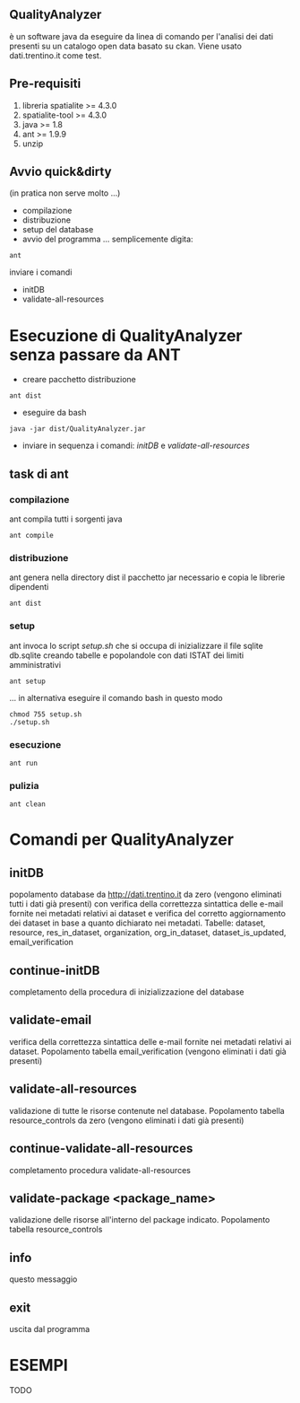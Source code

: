 ## QualityAnalyzer
è un software java da eseguire da linea di comando per l'analisi dei dati presenti su un catalogo open data basato su ckan.
Viene usato dati.trentino.it come test.

## Pre-requisiti

1. libreria spatialite >= 4.3.0
1. spatialite-tool >= 4.3.0
1. java >= 1.8
1. ant >= 1.9.9
1. unzip

## Avvio quick&dirty 
(in pratica non serve molto ...)
- compilazione
- distribuzione
- setup del database
- avvio del programma
... semplicemente digita:

```
ant
```
inviare i comandi
- initDB
- validate-all-resources

# Esecuzione di QualityAnalyzer senza passare da ANT
- creare pacchetto distribuzione 
```
ant dist
```
- eseguire da bash 
```
java -jar dist/QualityAnalyzer.jar
```
- inviare in sequenza i comandi: 
*initDB* e *validate-all-resources*


## task di ant 
### compilazione
ant compila tutti i sorgenti java
```
ant compile
```
### distribuzione
ant genera nella directory dist il pacchetto jar necessario e copia le librerie dipendenti
```
ant dist
```
### setup
ant invoca lo script *setup.sh* che si occupa di inizializzare il file sqlite db.sqlite creando tabelle e popolandole con dati ISTAT dei limiti amministrativi
```
ant setup
```
... in alternativa eseguire il comando bash in questo modo
```
chmod 755 setup.sh
./setup.sh
```

### esecuzione
```
ant run
```
### pulizia
```
ant clean
```

# Comandi per QualityAnalyzer

## initDB 
popolamento database da http://dati.trentino.it da zero (vengono eliminati tutti i dati già presenti) con verifica della correttezza sintattica delle e-mail fornite nei metadati relativi ai dataset e verifica del corretto aggiornamento dei dataset in base a quanto dichiarato nei metadati. 
Tabelle:
dataset, resource, res_in_dataset, organization, org_in_dataset, dataset_is_updated, email_verification

## continue-initDB 
completamento della procedura di inizializzazione del database

## validate-email
verifica della correttezza sintattica delle e-mail fornite nei metadati relativi ai dataset. 
Popolamento tabella email_verification (vengono eliminati i dati già presenti)

## validate-all-resources
validazione di tutte le risorse contenute nel database. 
Popolamento tabella resource_controls da zero (vengono eliminati i dati già presenti)

## continue-validate-all-resources 
completamento procedura validate-all-resources

## validate-package <package_name>
validazione delle risorse all'interno del package indicato. 
Popolamento tabella resource_controls

## info 
questo messaggio

## exit 
uscita dal programma

# ESEMPI
TODO
